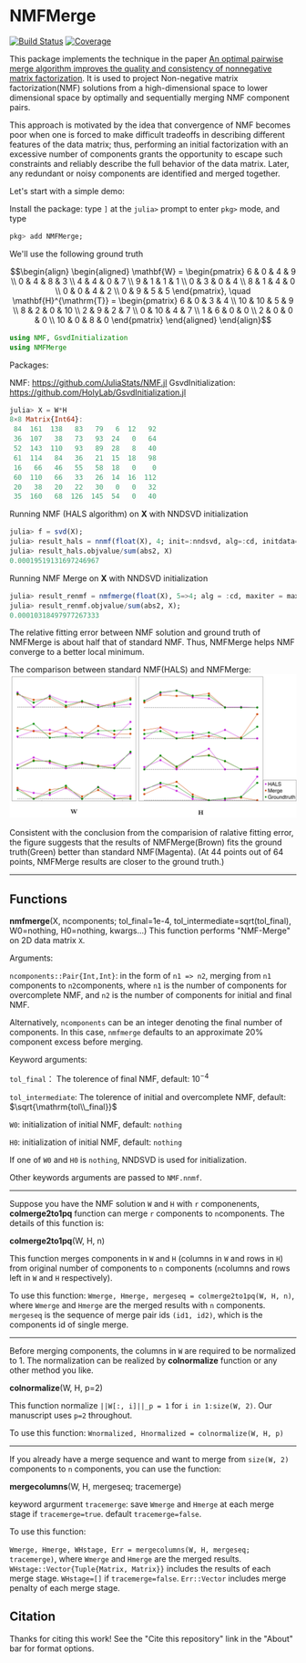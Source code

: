 # NMFMerge

<!-- [![Stable](https://img.shields.io/badge/docs-stable-blue.svg)](https://HolyLab.github.io/NMFMerge.jl/stable/) -->
<!-- [![Dev](https://img.shields.io/badge/docs-dev-blue.svg)](https://HolyLab.github.io/NMFMerge.jl/dev/) -->
[![Build Status](https://github.com/HolyLab/NMFMerge.jl/actions/workflows/CI.yml/badge.svg?branch=main)](https://github.com/HolyLab/NMFMerge.jl/actions/workflows/CI.yml?query=branch%3Amain)
[![Coverage](https://codecov.io/gh/HolyLab/NMFMerge.jl/branch/main/graph/badge.svg)](https://codecov.io/gh/HolyLab/NMFMerge.jl)

This package implements the technique in the paper [An optimal pairwise merge algorithm improves the quality and consistency of nonnegative matrix factorization](https://arxiv.org/abs/2408.09013). It is used to project Non-negative matrix factorization(NMF) solutions from a high-dimensional space to lower dimensional space by optimally and sequentially merging NMF component pairs.

This approach is motivated by the idea that convergence of NMF becomes poor when one is forced to make difficult tradeoffs in describing different features of the data matrix; thus, performing an initial factorization with an excessive number of components grants the opportunity to escape such constraints and reliably describe the full behavior of the data matrix. Later, any redundant or noisy components are identified and merged together.

Let's start with a simple demo:

Install the package: type `]` at the `julia>` prompt to enter `pkg>` mode, and type
```julia
pkg> add NMFMerge;
```

We'll use the following ground truth

```math
\begin{align}
        \begin{aligned}
            \mathbf{W} = \begin{pmatrix}
                6 & 0 & 4 & 9 \\
                0 & 4 & 8 & 3 \\
                4 & 4 & 0 & 7 \\
                9 & 1 & 1 & 1 \\
                0 & 3 & 0 & 4 \\
                8 & 1 & 4 & 0 \\
                0 & 0 & 4 & 2 \\
                0 & 9 & 5 & 5
            \end{pmatrix}, \quad
            \mathbf{H}^{\mathrm{T}} = \begin{pmatrix}
                6 & 0 & 3 & 4 \\
                10 & 10 & 5 & 9 \\
                8 & 2 & 0 & 10 \\
                2 & 9 & 2 & 7 \\
                0 & 10 & 4 & 7 \\
                1 & 6 & 0 & 0 \\
                2 & 0 & 0 & 0 \\
                10 & 0 & 8 & 0
            \end{pmatrix}
        \end{aligned}
    \end{align}
```
```julia
using NMF, GsvdInitialization
using NMFMerge
```

Packages:

NMF: https://github.com/JuliaStats/NMF.jl
GsvdInitialization: https://github.com/HolyLab/GsvdInitialization.jl

```julia
julia> X = W*H
8×8 Matrix{Int64}:
 84  161  138   83   79   6  12   92
 36  107   38   73   93  24   0   64
 52  143  110   93   89  28   8   40
 61  114   84   36   21  15  18   98
 16   66   46   55   58  18   0    0
 60  110   66   33   26  14  16  112
 20   38   20   22   30   0   0   32
 35  160   68  126  145  54   0   40
```
Running NMF (HALS algorithm) on $\mathbf{X}$ with NNDSVD initialization

```julia
julia> f = svd(X);
julia> result_hals = nnmf(float(X), 4; init=:nndsvd, alg=:cd, initdata=f, maxiter = 10^12, tol = 1e-4);
julia> result_hals.objvalue/sum(abs2, X)
0.00019519131697246967
```

Running NMF Merge on $\mathbf{X}$ with NNDSVD initialization
```julia
julia> result_renmf = nmfmerge(float(X), 5=>4; alg = :cd, maxiter = max_iter);
julia> result_renmf.objvalue/sum(abs2, X);
0.00010318497977267333
```
The relative fitting error between NMF solution and ground truth of NMFMerge is about half that of standard NMF. Thus, NMFMerge helps NMF converge to a better local minimum.


The comparison between standard NMF(HALS) and NMFMerge:
![Sample Figure](images/simulation.png)

Consistent with the conclusion from the comparision of ralative fitting error, the figure suggests that the results of NMFMerge(Brown) fits the ground truth(Green) better than standard NMF(Magenta). (At 44 points out of 64 points, NMFMerge results are closer to the ground truth.)


---------------------------

## Functions

**nmfmerge**(X, ncomponents; tol_final=1e-4, tol_intermediate=sqrt(tol_final), W0=nothing, H0=nothing, kwargs...)
This function performs "NMF-Merge" on 2D data matrix ``X``.

Arguments:

``ncomponents::Pair{Int,Int}``: in the form of ``n1 => n2``, merging from ``n1`` components to ``n2``components, where ``n1`` is the number of components for overcomplete NMF, and ``n2`` is the number of components for initial and final NMF.

Alternatively, ``ncomponents`` can be an integer denoting the final number of components. In this case, ``nmfmerge`` defaults to an approximate 20% component excess before merging.


Keyword arguments:

``tol_final``： The tolerence of final NMF, default: $10^{-4}$

``tol_intermediate``: The tolerence of initial and overcomplete NMF, default: $\sqrt{\mathrm{tol\\_final}}$


``W0``: initialization of initial NMF, default: ``nothing``

``H0``: initialization of initial NMF, default: ``nothing``

If one of ``W0`` and ``H0`` is ``nothing``, NNDSVD is used for initialization.


Other keywords arguments are passed to ``NMF.nnmf``.

-----
Suppose you have the NMF solution ``W`` and ``H`` with ``r`` componenents, **colmerge2to1pq** function can merge ``r`` components to ``n``components. The details of this function is:

**colmerge2to1pq**(W, H, n)

This function merges components in ``W`` and ``H`` (columns in ``W`` and rows in ``H``) from original number of components to ``n`` components (``n``columns and rows left in ``W`` and ``H`` respectively).

To use this function:
`Wmerge, Hmerge, mergeseq = colmerge2to1pq(W, H, n)`, where ``Wmerge`` and ``Hmerge`` are the merged results with ``n`` components. ``mergeseq`` is the sequence of merge pair ids ``(id1, id2)``, which is the components id of single merge.

-----

Before merging components, the columns in ``W`` are required to be normalized to 1. The normalization can be realized by **colnormalize** function or any other method you like.


**colnormalize**(W, H, p=2)


This function normalize ``||W[:, i]||_p = 1`` for ``i in 1:size(W, 2)``. Our manuscript uses ``p=2`` throughout.


To use this function:
`Wnormalized, Hnormalized = colnormalize(W, H, p)`

-----

If you already have a merge sequence and want to merge from ``size(W, 2)`` components to ``n`` components, you can use the function:

**mergecolumns**(W, H, mergeseq; tracemerge)

keyword argurment ``tracemerge``: save ``Wmerge`` and ``Hmerge`` at each merge stage if ``tracemerge=true``. default ``tracemerge=false``.

To use this function:

`Wmerge, Hmerge, WHstage, Err = mergecolumns(W, H, mergeseq; tracemerge)`, where ``Wmerge`` and ``Hmerge`` are the merged results. ``WHstage::Vector{Tuple{Matrix, Matrix}}`` includes the results of each merge stage. ``WHstage=[]`` if ``tracemerge=false``. ``Err::Vector`` includes merge penalty of each merge stage.

## Citation
Thanks for citing this work! See the "Cite this repository" link in the "About" bar for format options.

